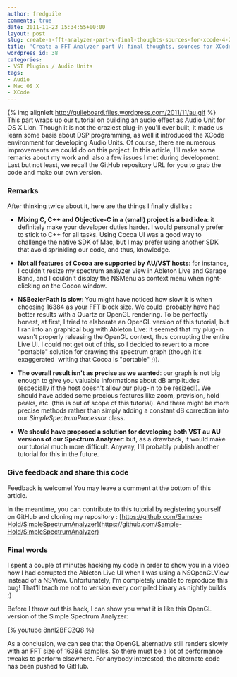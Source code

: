 ```yaml
---
author: fredguile
comments: true
date: 2011-11-23 15:34:55+00:00
layout: post
slug: create-a-fft-analyzer-part-v-final-thoughts-sources-for-xcode-4-2-feedback
title: 'Create a FFT Analyzer part V: final thoughts, sources for XCode 4.2 & feedback'
wordpress_id: 38
categories:
- VST Plugins / Audio Units
tags:
- Audio
- Mac OS X
- XCode
---
```


{% img alignleft http://guileboard.files.wordpress.com/2011/11/au.gif %} This part wraps up our tutorial on building an audio effect as Audio Unit for OS X Lion. Though it is not the craziest plug-in you'll ever built, it made us learn some basis about DSP programming, as well it introduced the XCode environment for developing Audio Units. Of course, there are numerous improvements we could do on this project. In this article, I'll make some remarks about my work and  also a few issues I met during development. Last but not least, we recall the GitHub repository URL for you to grab the code and make our own version.




<!-- more -->





### Remarks


After thinking twice about it, here are the things I finally dislike :



	
  * **Mixing C, C++ and Objective-C in a (small) project is a bad idea**: it definitely make your developer duties harder. I would personally prefer to stick to C++ for all tasks. Using Cocoa UI was a good way to challenge the native SDK of Mac, but I may prefer using another SDK that avoid sprinkling our code, and thus, knowledge.

	
  * **Not all features of Cocoa are supported by AU/VST hosts**: for instance, I couldn't resize my spectrum analyzer view in Ableton Live and Garage Band, and I couldn't display the NSMenu as context menu when right-clicking on the Cocoa window.

	
  * **NSBezierPath is slow**: You might have noticed how slow it is when choosing 16384 as your FFT block size. We could  probably have had better results with a Quartz or OpenGL rendering. To be perfectly honest, at first, I tried to elaborate an OpenGL version of this tutorial, but I ran into an graphical bug with Ableton Live: it seemed that my plug-in wasn't properly releasing the OpenGL context, thus corrupting the entire Live UI. I could not get out of this, so I decided to revert to a more "portable" solution for drawing the spectrum graph (though it's exaggerated  writing that Cocoa is "portable" ;)).

	
  * **The overall result isn't as precise as we wanted**: our graph is not big enough to give you valuable informations about dB amplitudes (especially if the host doesn't allow our plug-in to be resized!). We should have added some precious features like zoom, prevision, hold peaks, etc. (this is out of scope of this tutorial). And there might be more precise methods rather than simply adding a constant dB correction into our _SimpleSpectrumProcessor_ class.

	
  * **We should have proposed a solution for developing both VST au AU versions of our Spectrum Analyzer**: but, as a drawback, it would make our tutorial much more difficult. Anyway, I'll probably publish another tutorial for this in the future.




### Give feedback and share this code


Feedback is welcome! You may leave a comment at the bottom of this article.

In the meantime, you can contribute to this tutorial by registering yourself on GitHub and cloning my repository : [https://github.com/Sample-Hold/SimpleSpectrumAnalyzer](https://github.com/Sample-Hold/SimpleSpectrumAnalyzer)


### Final words




I spent a couple of minutes hacking my code in order to show you in a video how I had corrupted the Ableton Live UI when I was using a NSOpenGLView instead of a NSView. Unfortunately, I'm completely unable to reproduce this bug! That'll teach me not to version every compiled binary as nightly builds ;)




Before I throw out this hack, I can show you what it is like this OpenGL version of the Simple Spectrum Analyzer:

{% youtube 8nnl2BFCZQ8 %}

As a conclusion, we can see that the OpenGL alternative still renders slowly with an FFT size of 16384 samples. So there must be a lot of performance tweaks to perform elsewhere. For anybody interested, the alternate code has been pushed to GitHub.

